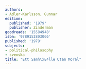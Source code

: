 ```yaml
---
authors:
- Adler-Karlsson, Gunnar
edition:
  published: '1979'
  publisher: Zinderman
goodreads: '15584948'
isbn: '9789152803066'
published: '1979'
subjects:
- political-philosophy
- svenska
title: "Ett Samh\xE4lle Utan Moral"
---
```


